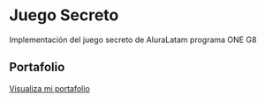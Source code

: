 # Juego Secreto
Implementación del juego secreto de AluraLatam programa ONE G8

## Portafolio
<a href="https://jesshv.github.io/juego-secreto/">Visualiza mi portafolio</a>
